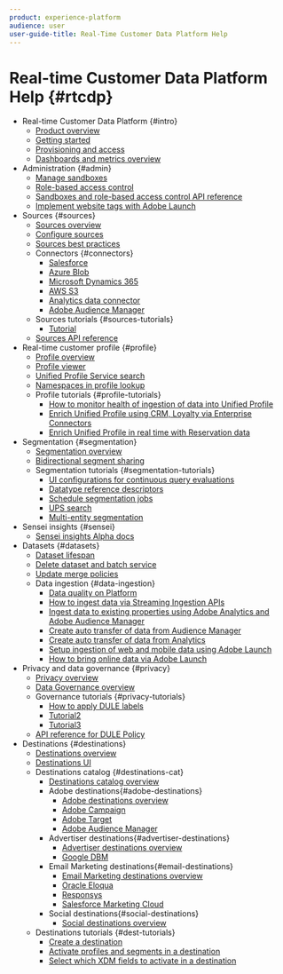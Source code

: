 ```yaml
---
product: experience-platform
audience: user
user-guide-title: Real-Time Customer Data Platform Help
---
```


# Real-time Customer Data Platform Help {#rtcdp}

* Real-time Customer Data Platform {#intro}
    * [Product overview](overview.md)
    * [Getting started](get-started.md)
    * [Provisioning and access](provisioning.md)
    * [Dashboards and metrics overview](home-page-dashboards.md)
* Administration {#admin}
    * [Manage sandboxes](administration/filename.md)
    * [Role-based access control](administration/filename.md)
    * [Sandboxes and role-based access control API reference](administration/filename.md)
    * [Implement website tags with Adobe Launch](administration/launch.md)
* Sources {#sources}
    * [Sources overview](sources/filename.md)
    * [Configure sources](sources/filename.md)
    * [Sources best practices](sources/filename.md)
    * Connectors {#connectors}
        * [Salesforce](sources/filename.md)
        * [Azure Blob](sources/filename.md)
        * [Microsoft Dynamics 365](sources/filename.md)
        * [AWS S3](sources/filename.md)
        * [Analytics data connector](sources/filename.md)
        * [Adobe Audience Manager](sources/filename.md)
    * Sources tutorials {#sources-tutorials}
        * [Tutorial](sources/filename.md)
    * [Sources API reference](sources/filename.md)
* Real-time customer profile {#profile}
    * [Profile overview](profile/filename.md)
    * [Profile viewer](profile/filename.md)
    * [Unified Profile Service search](profile/filename.md)
    * [Namespaces in profile lookup](profile/filename.md)
    * Profile tutorials {#profile-tutorials}
        * [How to monitor health of ingestion of data into Unified Profile](profile/filename.md)
        * [Enrich Unified Profile using CRM, Loyalty via Enterprise Connectors](profile/filename.md)
        * [Enrich Unified Profile in real time with Reservation data ](profile/filename.md)
* Segmentation {#segmentation}
    * [Segmentation overview](segmentation/filename.md)
    * [Bidirectional segment sharing](segmentation/filename.md)
    * Segmentation tutorials {#segmentation-tutorials}
        * [UI configurations for continuous query evaluations](segmentation/filename.md)
        * [Datatype reference descriptors](segmentation/filename.md)
        * [Schedule segmentation jobs](segmentation/filename.md)
        * [UPS search](segmentation/filename.md)
        * [Multi-entity segmentation](segmentation/filename.md)
* Sensei insights {#sensei}
    * [Sensei insights Alpha docs](sensei-insights/filename.md)
* Datasets {#datasets}
    * [Dataset lifespan](datasets/filename.md)
    * [Delete dataset and batch service](datasets/filename.md)
    * [Update merge policies](datasets/filename.md)
    * Data ingestion {#data-ingestion}
        * [Data quality on Platform](datasets/filename.md)
        * [How to ingest data via Streaming Ingestion APIs](datasets/filename.md)
        * [Ingest data to existing properties using Adobe Analytics and Adobe Audience Manager](datasets/filename.md)
        * [Create auto transfer of data from Audience Manager](datasets/filename.md)
        * [Create auto transfer of data from Analytics](datasets/filename.md)
        * [Setup ingestion of web and mobile data using Adobe Launch](datasets/filename.md)
        * [How to bring online data via Adobe Launch](datasets/filename.md)
* Privacy and data governance {#privacy}
    * [Privacy overview](privacy/privacy-overview.md)
    * [Data Governance overview](privacy/filename.md)
    * Governance tutorials {#privacy-tutorials}
        * [How to apply DULE labels](privacy/filename.md)
        * [Tutorial2](privacy/filename.md)
        * [Tutorial3](privacy/filename.md)
    * [API reference for DULE Policy](privacy/filename.md)
* Destinations {#destinations}
    * [Destinations overview](destinations/destinations-overview.md)
    * [Destinations UI](destinations/destinations-ui.md)
    * Destinations catalog  {#destinations-cat}
        * [Destinations catalog overview](/help/rtcdp/destinations/destinations-catalog.md)
        * Adobe destinations{#adobe-destinations}
          * [Adobe destinations overview](destinations/destinations.md)
          * [Adobe Campaign](destinations/destinations.md)
          * [Adobe Target](destinations/destinations.md)
          * [Adobe Audience Manager](destinations/destinations.md)
        * Advertiser destinations{#advertiser-destinations}
          * [Advertiser destinations overview](destinations/destinations.md)
          * [Google DBM](destinations/destinations.md)
        * Email Marketing destinations{#email-destinations}
          * [Email Marketing destinations overview](destinations/destinations.md)
          * [Oracle Eloqua](destinations/destinations.md)
          * [Responsys](destinations/destinations.md)
          * [Salesforce Marketing Cloud](destinations/destinations.md)
        * Social destinations{#social-destinations}
          * [Social destinations overview](destinations/destinations.md)
    * Destinations tutorials {#dest-tutorials}
        * [Create a destination](destinations/destinations.md)
        * [Activate profiles and segments in a destination](destinations/destinations.md)
        * [Select which XDM fields to activate in a destination](destinations/destinations.md)

